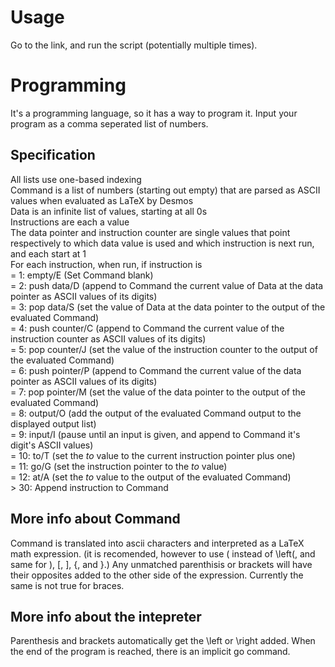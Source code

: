 # Usage
Go to the link, and run the script (potentially multiple times).
# Programming
It's a programming language, so it has a way to program it. Input your program as a comma seperated list of numbers.
## Specification
All lists use one-based indexing  
Command is a list of numbers (starting out empty) that are parsed as ASCII values when evaluated as LaTeX by Desmos  
Data is an infinite list of values, starting at all 0s  
Instructions are each a value  
The data pointer and instruction counter are single values that point respectively to which data value is used and which instruction is next run, and each start at 1  
For each instruction, when run, if instruction is  
= 1: empty/E (Set Command blank)  
= 2: push data/D (append to Command the current value of Data at the data pointer as ASCII values of its digits)  
= 3: pop data/S (set the value of Data at the data pointer to the output of the evaluated Command)  
= 4: push counter/C (append to Command the current value of the instruction counter as ASCII values of its digits)  
= 5: pop counter/J (set the value of the instruction counter to the output of the evaluated Command)  
= 6: push pointer/P (append to Command the current value of the data pointer as ASCII values of its digits)  
= 7: pop pointer/M (set the value of the data pointer to the output of the evaluated Command)  
= 8: output/O (add the output of the evaluated Command output to the displayed output list)  
= 9: input/I (pause until an input is given, and append to Command it's digit's ASCII values)  
= 10: to/T (set the _to_ value to the current instruction pointer plus one)  
= 11: go/G (set the instruction pointer to the _to_ value)  
= 12: at/A (set the _to_ value to the output of the evaluated Command)  
\> 30: Append instruction to Command  
## More info about Command
Command is translated into ascii characters and interpreted as a LaTeX math expression. (it is recomended, however to use ( instead of \left(, and same for ), [, ], {, and }.)
Any unmatched parenthisis or brackets will have their opposites added to the other side of the expression. Currently the same is not true for braces.
## More info about the intepreter
Parenthesis and brackets automatically get the \left or \right added. When the end of the program is reached, there is an implicit go command.
